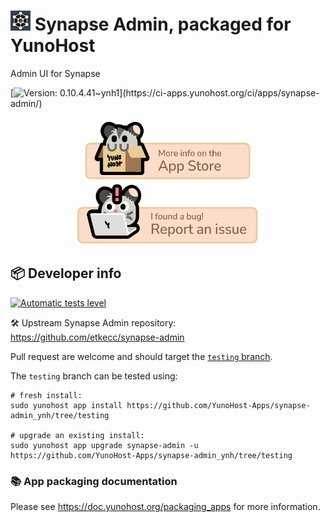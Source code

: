 <!--
N.B.: This README was automatically generated by <https://github.com/YunoHost/apps_tools/blob/main/readme_generator>
It shall NOT be edited by hand.
-->

<h1>
  <img src="https://raw.githubusercontent.com/YunoHost/apps/main/logos/synapse-admin.png" width="32px" alt="Logo of Synapse Admin">
  Synapse Admin, packaged for YunoHost
</h1>

Admin UI for Synapse

[![Version: 0.10.4.41~ynh1](https://img.shields.io/badge/Version-0.10.4.41~ynh1-rgba(0,150,0,1)?style=for-the-badge)](https://ci-apps.yunohost.org/ci/apps/synapse-admin/)

<div align="center">
<a href="https://apps.yunohost.org/app/synapse-admin"><img height="100px" src="https://github.com/YunoHost/yunohost-artwork/raw/refs/heads/main/badges/neopossum-badges/badge_more_info_on_the_appstore.svg"/></a>
<a href="https://github.com/YunoHost-Apps/synapse-admin_ynh/issues"><img height="100px" src="https://github.com/YunoHost/yunohost-artwork/raw/refs/heads/main/badges/neopossum-badges/badge_report_an_issue.svg"/></a>
</div>

## 📦 Developer info

[![Automatic tests level](https://apps.yunohost.org/badge/cilevel/synapse-admin)](https://ci-apps.yunohost.org/ci/apps/synapse-admin/)

🛠️ Upstream Synapse Admin repository: <https://github.com/etkecc/synapse-admin>

Pull request are welcome and should target the [`testing` branch](https://github.com/YunoHost-Apps/synapse-admin_ynh/tree/testing).

The `testing` branch can be tested using:
```
# fresh install:
sudo yunohost app install https://github.com/YunoHost-Apps/synapse-admin_ynh/tree/testing

# upgrade an existing install:
sudo yunohost app upgrade synapse-admin -u https://github.com/YunoHost-Apps/synapse-admin_ynh/tree/testing
```

### 📚 App packaging documentation

Please see <https://doc.yunohost.org/packaging_apps> for more information.
